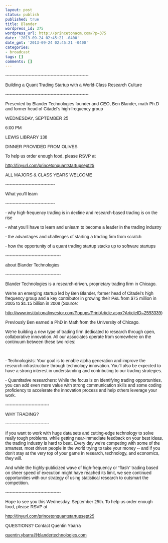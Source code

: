 ```yaml
---
layout: post
status: publish
published: true
title: Blander
wordpress_id: 375
wordpress_url: http://princetonacm.com/?p=375
date: '2013-09-24 02:45:21 -0400'
date_gmt: '2013-09-24 02:45:21 -0400'
categories:
- broadcast
tags: []
comments: []
---
```

<p dir="ltr"><span style="font-family: arial, helvetica, sans-serif;">------------------------------<wbr />---------------------------</span></p>
<p dir="ltr"><span style="font-family: arial, helvetica, sans-serif;">Building a Quant Trading Startup with a World-Class Research Culture</span></p>
<p dir="ltr"><span style="font-family: arial, helvetica, sans-serif;">------------------------------<wbr />---------------------------</span></p>
<p dir="ltr"><span style="font-family: arial, helvetica, sans-serif;">Presented by Blander Technologies founder and CEO, Ben Blander, math Ph.D and former head of Citadel’s high-frequency group</span></p>
<p dir="ltr"><span style="font-family: arial, helvetica, sans-serif;">WEDNESDAY, SEPTEMBER 25</span></p>
<p dir="ltr"><span style="font-family: arial, helvetica, sans-serif;">6:00 PM</span></p>
<p dir="ltr"><span style="font-family: arial, helvetica, sans-serif;">LEWIS LIBRARY 138</span></p>
<p dir="ltr"><span style="font-family: arial, helvetica, sans-serif;">DINNER PROVIDED FROM OLIVES</span></p>
<p dir="ltr"><span style="font-family: arial, helvetica, sans-serif;">To help us order enough food, please RSVP at</span></p>
<p dir="ltr"><span style="font-family: arial, helvetica, sans-serif;"><a href="http://tinyurl.com/princetonquantstartupsept25" target="_blank">http://tinyurl.com/<wbr />princetonquantstartupsept25</a></span></p>
<p dir="ltr"><span style="font-family: arial, helvetica, sans-serif;">ALL MAJORS &amp; CLASS YEARS WELCOME</span></p>
<p dir="ltr"><span style="font-family: arial, helvetica, sans-serif;">------------------------------<wbr />----</span></p>
<p dir="ltr"><span style="font-family: arial, helvetica, sans-serif;">What you'll learn</span></p>
<p dir="ltr"><span style="font-family: arial, helvetica, sans-serif;">------------------------------<wbr />----</span></p>
<p dir="ltr"><span style="font-family: arial, helvetica, sans-serif;">- why high-frequency trading is in decline and research-based trading is on the rise</span></p>
<p dir="ltr"><span style="font-family: arial, helvetica, sans-serif;">- what you’ll have to learn and unlearn to become a leader in the trading industry</span></p>
<p dir="ltr"><span style="font-family: arial, helvetica, sans-serif;">- the advantages and challenges of starting a trading firm from scratch</span></p>
<p dir="ltr"><span style="font-family: arial, helvetica, sans-serif;">- how the opportunity of a quant trading startup stacks up to software startups</span></p>
<p dir="ltr"><span style="font-family: arial, helvetica, sans-serif;">------------------------------<wbr />--------</span></p>
<p dir="ltr"><span style="font-family: arial, helvetica, sans-serif;">about Blander Technologies</span></p>
<p dir="ltr"><span style="font-family: arial, helvetica, sans-serif;">------------------------------<wbr />--------</span></p>
<p dir="ltr"><span style="font-family: arial, helvetica, sans-serif;">Blander Technologies is a research-driven, proprietary trading firm in Chicago.</span></p>
<p dir="ltr"><span style="font-family: arial, helvetica, sans-serif;">We’re an emerging startup led by Ben Blander, former head of Citadel’s high frequency group and a key contributor in growing their P&amp;L from $75 million in 2005 to $1.15 billion in 2008 (Source:</span></p>
<p dir="ltr"><span style="font-family: arial, helvetica, sans-serif;"><a href="http://www.institutionalinvestor.com/Popups/PrintArticle.aspx?ArticleID=2593339" target="_blank">http://www.<wbr />institutionalinvestor.com/<wbr />Popups/PrintArticle.aspx?<wbr />ArticleID=2593339</a>)</span></p>
<p dir="ltr"><span style="font-family: arial, helvetica, sans-serif;">Previously Ben earned a PhD in Math from the University of Chicago.</span></p>
<p dir="ltr"><span style="font-family: arial, helvetica, sans-serif;">We’re building a new type of trading firm dedicated to research through open, collaborative innovation. All our associates operate from somewhere on the continuum between these two roles:</span></p>
<p><span style="font-family: arial, helvetica, sans-serif;"> </span></p>
<p dir="ltr"><span style="font-family: arial, helvetica, sans-serif;">- Technologists: Your goal is to enable alpha generation and improve the research infrastructure through technology innovation. You’ll also be expected to have a strong interest in understanding and contributing to our trading strategies.</span></p>
<p dir="ltr"><span style="font-family: arial, helvetica, sans-serif;">- Quantitative researchers: While the focus is on identifying trading opportunities, you can add even more value with strong communication skills and some coding proficiency to accelerate the innovation process and help others leverage your work.</span></p>
<p dir="ltr"><span style="font-family: arial, helvetica, sans-serif;">------------------------------</span></p>
<p dir="ltr"><span style="font-family: arial, helvetica, sans-serif;">WHY TRADING? </span></p>
<p dir="ltr"><span style="font-family: arial, helvetica, sans-serif;">------------------------------</span></p>
<p dir="ltr"><span style="font-family: arial, helvetica, sans-serif;">If you want to work with huge data sets and cutting-edge technology to solve really tough problems, while getting near-immediate feedback on your best ideas, the trading industry is hard to beat. Every day we’re competing with some of the smartest, most driven people in the world trying to take your money -- and if you don’t stay at the very top of your game in research, technology, and economics, they will.</span></p>
<p dir="ltr"><span style="font-family: arial, helvetica, sans-serif;">And while the highly-publicized wave of high-frequency or “flash” trading based on sheer speed of execution might have reached its limit, we see continued opportunities with our strategy of using statistical research to outsmart the competition. </span></p>
<p dir="ltr"><span style="font-family: arial, helvetica, sans-serif;">------------------------------<wbr />--------</span></p>
<p dir="ltr"><span style="font-family: arial, helvetica, sans-serif;">Hope to see you this Wednesday, September 25th. To help us order enough food, please RSVP at</span></p>
<p dir="ltr"><span style="font-family: arial, helvetica, sans-serif;"><a href="http://tinyurl.com/princetonquantstartupsept25" target="_blank">http://tinyurl.com/<wbr />princetonquantstartupsept25</a></span></p>
<p dir="ltr"><span style="font-family: arial, helvetica, sans-serif;">QUESTIONS? Contact Quentin Ybarra</span></p>
<p dir="ltr"><span style="font-family: arial, helvetica, sans-serif;"><a href="mailto:quentin.ybarra@blandertechnologies.com" target="_blank">quentin.ybarra@<wbr />blandertechnologies.com</a></span></p>
